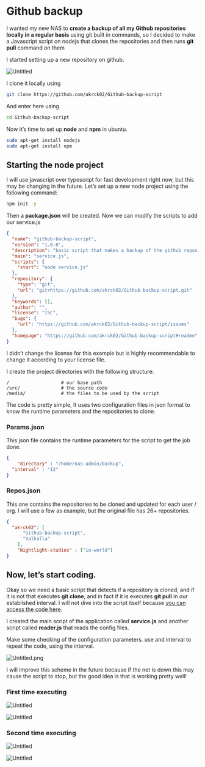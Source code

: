 # Github backup

I wanted  my new NAS to **create a backup of all my Github repositories locally in a regular basis** using git built in commands, so I decided to make a Javascript script on nodejs that clones the repositories and then runs **git pull** command on them 

I started setting up a new repository on github.

![Untitled](Github%20backup%207ef35fbc0f084df7a9d7ac60b8dd994b/Untitled.png)

I clone it locally using 

```bash
git clone https://github.com/akrck02/Github-backup-script
```

And enter here using

```bash
cd Github-backup-script
```

Now it’s time to set up **node** and **npm** in ubuntu.

```bash
sudo apt-get install nodejs
sudo apt-get install npm
```

## Starting the node project

I will use javascript over typescript for fast development right now, but this may be changing in the future. Let’s set up a new node project using the following command:

```bash
npm init -y
```

Then a **package.json** will be created. Now we can modify the scripts to add our service.js

```json
{
  "name": "github-backup-script",
  "version": "1.0.0",
  "description": "basic script that makes a backup of the github repositories locally,",
  "main": "service.js",
  "scripts": {
    "start": "node service.js"
  },
  "repository": {
    "type": "git",
    "url": "git+https://github.com/akrck02/Github-backup-script.git"
  },
  "keywords": [],
  "author": "",
  "license": "ISC",
  "bugs": {
    "url": "https://github.com/akrck02/Github-backup-script/issues"
  },
  "homepage": "https://github.com/akrck02/Github-backup-script#readme"
}
```

I didn’t change the license for this example but is highly recommendable to change it according to your license file.

I create the project directories with the following structure:

```text
/                   # our base path 
/src/               # the source code
/media/             # the files to be used by the script
```

The code is pretty simple, It uses two configuration files in json format to know the runtime parameters and the repositories to clone.

### Params.json

This json file contains the runtime parameters for the script to get the job done.

```json
{
	"directory" : "/home/nas-admin/backup",
  "interval" : "12"
}
```

### Repos.json

This one contains the repositories to be cloned and updated for each user / org. I will use a few as example, but the original file has 26+ repositories. 

```json
{
  "akrck02": [
	  "Github-backup-script",
	  "Valhalla"
	], 
	"Nightlight-studios" : ["io-world"]
}
```

## Now, let’s start coding.

Okay so we need a basic script that detects if a repository is cloned, and if it is not that executes **git clone**, and in fact if it is executes **git pull** in our established interval. I will not dive into the script itself because [you can access the code here](https://github.com/akrck02/Github-backup-script).

I created the main script of the application called **service.js** and another script called **reader.js** that reads the config files. 

Make some checking of the configuration parameters. use and interval to repeat the code, using the interval.

![Untitled.png](Github%20backup%207ef35fbc0f084df7a9d7ac60b8dd994b/Untitled%201.png)

I will improve this scheme in the future because if the net is down this may cause the script to stop, but the good idea is that is working pretty well!

### First time executing

![Untitled](Github%20backup%207ef35fbc0f084df7a9d7ac60b8dd994b/Untitled%202.png)

![Untitled](Github%20backup%207ef35fbc0f084df7a9d7ac60b8dd994b/Untitled%203.png)

### Second time executing

![Untitled](Github%20backup%207ef35fbc0f084df7a9d7ac60b8dd994b/Untitled%204.png)

![Untitled](Github%20backup%207ef35fbc0f084df7a9d7ac60b8dd994b/Untitled%205.png)
